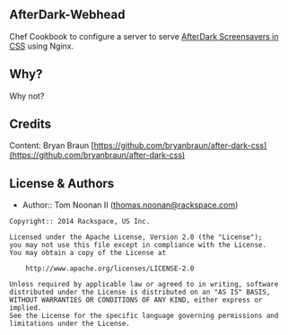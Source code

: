 AfterDark-Webhead
-----------------

Chef Cookbook to configure a server to serve [AfterDark Screensavers in CSS](https://github.com/bryanbraun/after-dark-css)
using Nginx.

Why?
----

Why not?

Credits
-------

Content: Bryan Braun [https://github.com/bryanbraun/after-dark-css](https://github.com/bryanbraun/after-dark-css)

License & Authors
-----------------

- Author:: Tom Noonan II (<thomas.noonan@rackspace.com>)

```text
Copyright:: 2014 Rackspace, US Inc.

Licensed under the Apache License, Version 2.0 (the "License");
you may not use this file except in compliance with the License.
You may obtain a copy of the License at

    http://www.apache.org/licenses/LICENSE-2.0

Unless required by applicable law or agreed to in writing, software
distributed under the License is distributed on an "AS IS" BASIS,
WITHOUT WARRANTIES OR CONDITIONS OF ANY KIND, either express or implied.
See the License for the specific language governing permissions and
limitations under the License.
```
